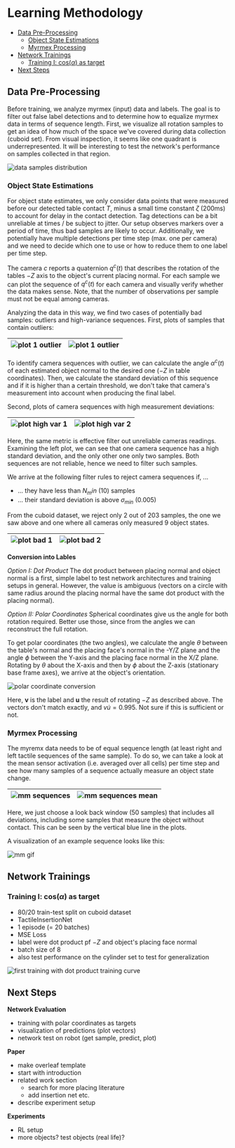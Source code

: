 # Learning Methodology <!-- omit in toc -->

- [Data Pre-Processing](#data-pre-processing)
  - [Object State Estimations](#object-state-estimations)
  - [Myrmex Processing](#myrmex-processing)
- [Network Trainings](#network-trainings)
  - [Training I: cos($\alpha$) as target](#training-i-cosalpha-as-target)
- [Next Steps](#next-steps)

## Data Pre-Processing

Before training, we analyze myrmex (input) data and labels. 
The goal is to filter out false label detections and to determine how to equalize myrmex data in terms of sequence length.
First, we visualize all rotation samples to get an idea of how much of the space we've covered during data collection (cuboid set).
From visual inspection, it seems like one quadrant is underrepresented.
It will be interesting to test the network's performance on samples collected in that region.

![data samples distribution](./plots/data_dist.png)

### Object State Estimations

For object state estimates, we only consider data points that were measured before our detected table contact $T$, minus a small time constant $\zeta$ (200ms) to account for delay in the contact detection.
Tag detections can be a bit unreliable at times / be subject to jitter. 
Our setup observes markers over a period of time, thus bad samples are likely to occur. 
Additionally, we potentially have multiple detections per time step (max. one per camera) and we need to decide which one to use or how to reduce them to one label per time step.

The camera $c$ reports a quaternion $q^c(t)$ that describes the rotation of the tables $-Z$ axis to the object's current placing normal.
For each sample we can plot the sequence of $q^c(t)$ for each camera and visually verify whether the data makes sense.
Note, that the number of observations per sample must not be equal among cameras.

Analyzing the data in this way, we find two cases of potentially bad samples: outliers and high-variance sequences.
First, plots of samples that contain outliers:

![plot 1 outlier](./plots/outlier_1.png) | ![plot 1 outlier](./plots/outlier_2.png)
-|-

To identify camera sequences with outlier, we can calculate the angle $\alpha^c(t)$ of each estimated object normal to the desired one ($-Z$ in table coordinates).
Then, we calculate the standard deviation of this sequence and if it is higher than a certain threshold, we don't take that camera's measurement into account when producing the final label.

Second, plots of camera sequences with high measurement deviations:

![plot high var 1](./plots/bad_1.png) | ![plot high var 2](.plot/../plots/high_var.png)
-|-

Here, the same metric is effective filter out unreliable cameras readings.
Examining the left plot, we can see that one camera sequence has a high standard deviation, and the only other one only two samples.
Both sequences are not reliable, hence we need to filter such samples.

We arrive at the following filter rules to reject camera sequences if, ...

*  ... they have less than $N_min$ (10) samples
*  ... their standard deviation is above $\sigma_{min}$ (0.005)

From the cuboid dataset, we reject only 2 out of 203 samples, the one we saw above and one where all cameras only measured 9 object states.

![plot bad 1](./plots/bad_1.png) | ![plot bad 2](.plot/../plots/bad_2.png)
-|-

**Conversion into Lables**

*Option I: Dot Product*
The dot product between placing normal and object normal is a first, simple label to test network architectures and training setups in general.
However, the value is ambiguous (vectors on a circle with same radius around the placing normal have the same dot product with the placing normal).

*Option II: Polar Coordinates*
Spherical coordinates give us the angle for both rotation required. 
Better use those, since from the angles we can reconstruct the full rotation.

To get polar coordinates (the two angles), we calculate the angle $\theta$ between the table's normal and the placing face's normal in the -Y/Z plane and the angle $\phi$ between the Y-axis and the placing face normal in the X/Z plane.
Rotating by $\theta$ about the X-axis and then by $\phi$ about the Z-axis (stationary base frame axes), we arrive at the object's orientation.

![polar coordinate conversion](./plots/polar_coords.png)

Here, $\mathbf v$ is the label and $\mathbf u$ the result of rotating $-Z$ as described above. 
The vectors don't match exactly, and $v \dot u = 0.995$.
Not sure if this is sufficient or not.

### Myrmex Processing

The myremx data needs to be of equal sequence length (at least right and left tactile sequences of the same sample).
To do so, we can take a look at the mean sensor activation (i.e. averaged over all cells) per time step and see how many samples of a sequence actually measure an object state change.

![mm sequences](./plots/mm_lookback.png) | ![mm sequences mean](./plots/mm_lookback_avg.png)
-|-

Here, we just choose a look back window (50 samples) that includes all deviations, including some samples that measure the object without contact.
This can be seen by the vertical blue line in the plots.

A visualization of an example sequence looks like this:

![mm gif](.plots/../plots/myrmex.gif)

## Network Trainings

### Training I: cos($\alpha$) as target

* 80/20 train-test split on cuboid dataset
* TactileInsertionNet
* 1 episode (= 20 batches)
* MSE Loss
* label were dot product pf $-Z$ and object's placing face normal
* batch size of 8
* also test performance on the cylinder set to test for generalization

![first training with dot product training curve](./plots/training_dot.png)

## Next Steps

**Network Evaluation**

* training with polar coordinates as targets
* visualization of predictions (plot vectors)
* network test on robot (get sample, predict, plot)

**Paper**

* make overleaf template
* start with introduction
* related work section 
  * search for more placing literature
  * add insertion net etc.
* describe experiment setup

**Experiments**

* RL setup 
* more objects? test objects (real life)?